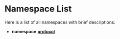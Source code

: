 
# Namespace List

Here is a list of all namespaces with brief descriptions:


* **namespace** [**protocol**](namespaceprotocol.md)     

